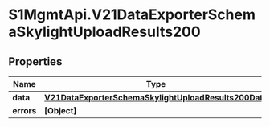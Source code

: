 # S1MgmtApi.V21DataExporterSchemaSkylightUploadResults200

## Properties
Name | Type | Description | Notes
------------ | ------------- | ------------- | -------------
**data** | [**V21DataExporterSchemaSkylightUploadResults200Data**](V21DataExporterSchemaSkylightUploadResults200Data.md) |  | [optional] 
**errors** | **[Object]** | Errors | [optional] 


